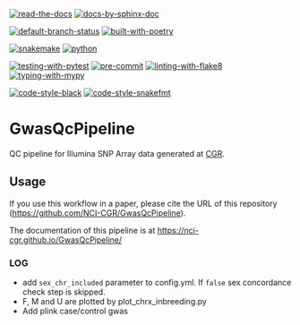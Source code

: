 [![read-the-docs](https://img.shields.io/badge/Check%20Out-The%20Docs-blue.svg)](https://nci-cgr.github.io/GwasQcPipeline/)
[![docs-by-sphinx-doc](https://img.shields.io/badge/Docs%20by-Sphinx-1f425f.svg)](https://www.sphinx-doc.org/)

[![default-branch-status](https://github.com/NCI-CGR/GwasQcPipeline/actions/workflows/python-package.yml/badge.svg)](https://github.com/NCI-CGR/GwasQcPipeline/actions/workflows/python-package.yml)
[![built-with-poetry](https://img.shields.io/badge/Built%20with-Poetry-1f425f.svg)](https://python-poetry.org/)

[![snakemake](https://img.shields.io/badge/snakemake-6.4.1-brightgreen.svg?style=flat)](https://snakemake.readthedocs.io)
[![python](https://img.shields.io/badge/python-3.8-brightgreen.svg)](https://www.python.org/)

[![testing-with-pytest](https://img.shields.io/badge/pytest-enabled-brightgreen.svg)](https://docs.pytest.org/en/stable/)
[![pre-commit](https://img.shields.io/badge/pre--commit-enabled-brightgreen?logo=pre-commit&logoColor=white)](https://github.com/pre-commit/pre-commit)
[![linting-with-flake8](https://img.shields.io/badge/flake8-enabled-brightgreen.svg)](https://flake8.pycqa.org/en/latest/)
[![typing-with-mypy](https://img.shields.io/badge/mypy-enabled-brightgreen.svg)](https://mypy.readthedocs.io/en/stable/index.html)


[![code-style-black](https://img.shields.io/badge/code%20style-black-000000.svg)](https://github.com/psf/black)
[![code-style-snakefmt](https://img.shields.io/badge/code%20style-snakefmt-000000.svg)](https://github.com/snakemake/snakefmt)


# GwasQcPipeline

QC pipeline for Illumina SNP Array data generated at [CGR](https://dceg.cancer.gov/about/organization/cgr).

## Usage

If you use this workflow in a paper, please cite the URL of this repository (https://github.com/NCI-CGR/GwasQcPipeline).

The documentation of this pipeline is at https://nci-cgr.github.io/GwasQcPipeline/

### LOG
- add `sex_chr_included` parameter to config.yml. If `false` sex concordance check step is skipped.
- F, M and U are plotted by plot_chrx_inbreeding.py
- Add plink case/control gwas
